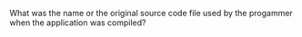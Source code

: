 What was the name or the original source code file used by the progammer when the application was compiled?
